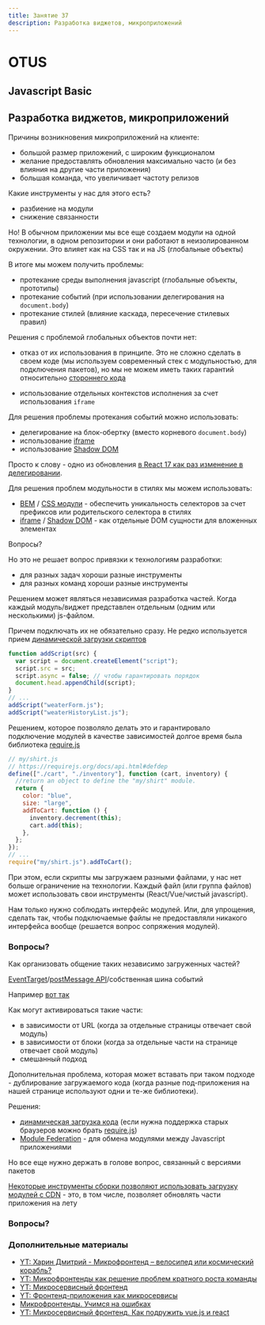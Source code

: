 ```yaml
---
title: Занятие 37
description: Разработка виджетов, микроприложений
---
```


# OTUS

## Javascript Basic

<!-- v -->

## Разработка виджетов, микроприложений

<!-- v -->

Причины возникновения микроприложений на клиенте:

- большой размер приложений, с широким функционалом
- желание предоставлять обновления максимально часто (и без влияния на другие части приложения)
- большая команда, что увеличивает частоту релизов

<!-- v -->

Какие инструменты у нас для этого есть?

- разбиение на модули
- снижение связанности

<!-- v -->

Но! В обычном приложении мы все еще создаем модули на одной технологии, в одном репозитории и они работают в неизолированном окружении. Это влияет как на CSS так и на JS (глобальные объекты)

<!-- v -->

В итоге мы можем получить проблемы:

- протекание среды выполнения javascript (глобальные объекты, прототипы)
- протекание событий (при использовании делегирования на `document.body`)
- протекание стилей (влияние каскада, пересечение стилевых правил)

<!-- v -->

Решения с проблемой глобальных объектов почти нет:

- отказ от их использования в принципе. Это не сложно сделать в своем коде (мы используем современный стек с модульностью, для подключения пакетов), но мы не можем иметь таких гарантий относительно [стороннего кода](https://www.audero.it/blog/2016/12/05/monkey-patching-javascript/)

- использование отдельных контекстов исполнения за счет использования `iframe`

<!-- v -->

Для решения проблемы протекания событий можно использовать:

- делегирование на блок-обертку (вместо корневого `document.body`)
- использование [iframe](https://developer.mozilla.org/ru/docs/Learn/HTML/Multimedia_and_embedding/Other_embedding_technologies)
- использование [Shadow DOM](https://learn.javascript.ru/shadow-dom)

Просто к слову - одно из обновления [в React 17 как раз изменение в делегировании](https://ru.reactjs.org/blog/2020/10/20/react-v17.html#changes-to-event-delegation).

<!-- v -->

Для решения проблем модульности в стилях мы можем использовать:

- [BEM](https://avivi.pro/blog/metodologiya-bem-v-deystvii/) / [CSS модули](https://frontender.info/css-modules-part-1-need/) - обеспечить уникальность селекторов за счет префиксов или родительского селектора в стилях
- [iframe](https://habr.com/ru/post/488516/) / [Shadow DOM](https://learn.javascript.ru/shadow-dom) - как отдельные DOM сущности для вложенных элементах

<!-- v -->

Вопросы?

<!-- v -->

Но это не решает вопрос привязки к технологиям разработки:

- для разных задач хороши разные инструменты
- для разных команд хороши разные инструменты

<!-- v -->

Решением может являться независимая разработка частей. Когда каждый модуль/виджет представлен отдельным (одним или несколькими) js-файлом.

Причем подключать их не обязательно сразу. Не редко используется прием [динамической загрузки скриптов](https://learn.javascript.ru/external-script)

<!-- v -->

```js
function addScript(src) {
  var script = document.createElement("script");
  script.src = src;
  script.async = false; // чтобы гарантировать порядок
  document.head.appendChild(script);
}
// ...
addScript("weaterForm.js");
addScript("weaterHistoryList.js");
```

<!-- v -->

Решением, которое позволяло делать это и гарантировало подключение модулей в качестве зависимостей долгое время была библиотека [require.js](https://requirejs.org/)

```js [1-30]
// my/shirt.js
// https://requirejs.org/docs/api.html#defdep
define(["./cart", "./inventory"], function (cart, inventory) {
  //return an object to define the "my/shirt" module.
  return {
    color: "blue",
    size: "large",
    addToCart: function () {
      inventory.decrement(this);
      cart.add(this);
    },
  };
});
// ...
require("my/shirt.js").addToCart();
```

<!-- v -->

При этом, если скрипты мы загружаем разными файлами, у нас нет больше ограничение на технологии. Каждый файл (или группа файлов) может использовать свои инструменты (React/Vue/чистый javascript).

Нам только нужно соблюдать интерфейс модулей. Или, для упрощения, сделать так, чтобы подключаемые файлы не предоставляли никакого интерфейса вообще (решается вопрос сопряжения модулей).

<!-- v -->

### Вопросы?

<!-- v -->

Как организовать общение таких независимо загруженных частей?

<!-- v -->

[EventTarget](https://developer.mozilla.org/ru/docs/Web/API/EventTarget)/[postMessage API](https://developer.mozilla.org/ru/docs/Web/API/Window/postMessage)/собственная шина событий

Например [вот так](https://codesandbox.io/s/widget-communication-nsvbw)

<!-- v -->

Как могут активироваться такие части:

- в зависимости от URL (когда за отдельные страницы отвечает свой модуль)
- в зависимости от блоки (когда за отдельные части на странице отвечает свой модуль)
- смешанный подход

<!-- v -->

Дополнительная проблема, которая может вставать при таком подходе - дублирование загружаемого кода (когда разные под-приложения на нашей странице используют одни и те-же библиотеки).

<!-- v -->

Решения:

- [динамическая загрузка кода](https://developer.mozilla.org/ru/docs/Web/JavaScript/Reference/Statements/import#%D0%B4%D0%B8%D0%BD%D0%B0%D0%BC%D0%B8%D1%87%D0%B5%D1%81%D0%BA%D0%B8%D0%B9_%D0%B8%D0%BC%D0%BF%D0%BE%D1%80%D1%82) (если нужна поддержка старых браузеров можно брать [require.js](https://requirejs.org/))
- [Module Federation](https://habr.com/ru/post/506634/) - для обмена модулями между Javascript приложениями

Но все еще нужно держать в голове вопрос, связанный с версиями пакетов

<!-- v -->

[Некоторые инструменты сборки позволяют использовать загрузку модулей с CDN](https://hqjs.org/) - это, в том числе, позволяет обновлять части приложения на лету

<!-- v -->

### Вопросы?

<!-- s -->

### Дополнительные материалы

- [YT: Харин Дмитрий - Микрофронтенд – велосипед или космический корабль?](https://www.youtube.com/watch?v=32OcecQV6lo)
- [YT: Микрофронтенды как решение проблем кратного роста команды](https://www.youtube.com/watch?v=5ekkGugwAEg)
- [YT: Микросервисный фронтенд](https://www.youtube.com/watch?v=YANolrn4PYc)
- [YT: Фронтенд-приложения как микросервисы](https://www.youtube.com/watch?v=pcb2rOX_9Dg)
- [Микрофронтенды. Учимся на ошибках](https://habr.com/ru/post/515418/)
- [YT: Микросервисный фронтенд. Как подружить vue.js и react](https://www.youtube.com/watch?v=XD02n4GXjU8)
